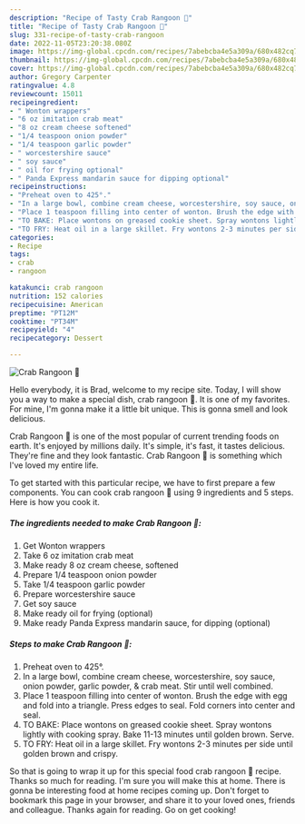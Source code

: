 ```yaml
---
description: "Recipe of Tasty Crab Rangoon 🦀"
title: "Recipe of Tasty Crab Rangoon 🦀"
slug: 331-recipe-of-tasty-crab-rangoon
date: 2022-11-05T23:20:38.080Z
image: https://img-global.cpcdn.com/recipes/7abebcba4e5a309a/680x482cq70/crab-rangoon-🦀-recipe-main-photo.jpg
thumbnail: https://img-global.cpcdn.com/recipes/7abebcba4e5a309a/680x482cq70/crab-rangoon-🦀-recipe-main-photo.jpg
cover: https://img-global.cpcdn.com/recipes/7abebcba4e5a309a/680x482cq70/crab-rangoon-🦀-recipe-main-photo.jpg
author: Gregory Carpenter
ratingvalue: 4.8
reviewcount: 15011
recipeingredient:
- " Wonton wrappers"
- "6 oz imitation crab meat"
- "8 oz cream cheese softened"
- "1/4 teaspoon onion powder"
- "1/4 teaspoon garlic powder"
- " worcestershire sauce"
- " soy sauce"
- " oil for frying optional"
- " Panda Express mandarin sauce for dipping optional"
recipeinstructions:
- "Preheat oven to 425°."
- "In a large bowl, combine cream cheese, worcestershire, soy sauce, onion powder, garlic powder, &amp; crab meat. Stir until well combined."
- "Place 1 teaspoon filling into center of wonton. Brush the edge with egg and fold into a triangle. Press edges to seal. Fold corners into center and seal."
- "TO BAKE: Place wontons on greased cookie sheet. Spray wontons lightly with cooking spray. Bake 11-13 minutes until golden brown. Serve."
- "TO FRY: Heat oil in a large skillet. Fry wontons 2-3 minutes per side until golden brown and crispy."
categories:
- Recipe
tags:
- crab
- rangoon

katakunci: crab rangoon 
nutrition: 152 calories
recipecuisine: American
preptime: "PT12M"
cooktime: "PT34M"
recipeyield: "4"
recipecategory: Dessert

---
```



![Crab Rangoon 🦀](https://img-global.cpcdn.com/recipes/7abebcba4e5a309a/680x482cq70/crab-rangoon-🦀-recipe-main-photo.jpg)

Hello everybody, it is Brad, welcome to my recipe site. Today, I will show you a way to make a special dish, crab rangoon 🦀. It is one of my favorites. For mine, I'm gonna make it a little bit unique. This is gonna smell and look delicious.



Crab Rangoon 🦀 is one of the most popular of current trending foods on earth. It's enjoyed by millions daily. It's simple, it's fast, it tastes delicious. They're fine and they look fantastic. Crab Rangoon 🦀 is something which I've loved my entire life.


To get started with this particular recipe, we have to first prepare a few components. You can cook crab rangoon 🦀 using 9 ingredients and 5 steps. Here is how you cook it.

<!--inarticleads1-->

##### The ingredients needed to make Crab Rangoon 🦀:

1. Get  Wonton wrappers
1. Take 6 oz imitation crab meat
1. Make ready 8 oz cream cheese, softened
1. Prepare 1/4 teaspoon onion powder
1. Take 1/4 teaspoon garlic powder
1. Prepare  worcestershire sauce
1. Get  soy sauce
1. Make ready  oil for frying (optional)
1. Make ready  Panda Express mandarin sauce, for dipping (optional)




<!--inarticleads2-->

##### Steps to make Crab Rangoon 🦀:

1. Preheat oven to 425°.
1. In a large bowl, combine cream cheese, worcestershire, soy sauce, onion powder, garlic powder, &amp; crab meat. Stir until well combined.
1. Place 1 teaspoon filling into center of wonton. Brush the edge with egg and fold into a triangle. Press edges to seal. Fold corners into center and seal.
1. TO BAKE: Place wontons on greased cookie sheet. Spray wontons lightly with cooking spray. Bake 11-13 minutes until golden brown. Serve.
1. TO FRY: Heat oil in a large skillet. Fry wontons 2-3 minutes per side until golden brown and crispy.




So that is going to wrap it up for this special food crab rangoon 🦀 recipe. Thanks so much for reading. I'm sure you will make this at home. There is gonna be interesting food at home recipes coming up. Don't forget to bookmark this page in your browser, and share it to your loved ones, friends and colleague. Thanks again for reading. Go on get cooking!
